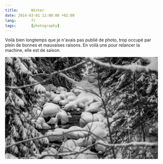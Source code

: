 ```yaml
---
title:      Winter
date: 2014-03-01 12:00:00 +02:00
lang:       fr
tags:       [photography]
---
```


Voilà bien longtemps que je n'avais pas publié de photo, trop occupé par plein de bonnes et mauvaises raisons. En voilà une pour relancer la machine, elle est de saison.

![](20140214-Winter.jpg)

